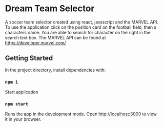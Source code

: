 # Dream Team Selector

A soccer team selector created using react, javascript and the MARVEL API.
To use the application click on the position card on the football field, then a characters name. You are able to search for character on the right in the search text box. 
The MARVEL API can be found at https://developer.marvel.com/

## Getting Started

In the project directory, install dependencies with:

### `npm i`
Start application 
### `npm start`
Runs the app in the development mode.
Open [http://localhost:3000](http://localhost:3000) to view it in your browser.
